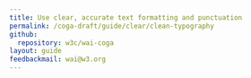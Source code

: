 ```yaml
---
title: Use clear, accurate text formatting and punctuation
permalink: /coga-draft/guide/clear/clean-typography
github:
  repository: w3c/wai-coga
layout: guide
feedbackmail: wai@w3.org
---
```


